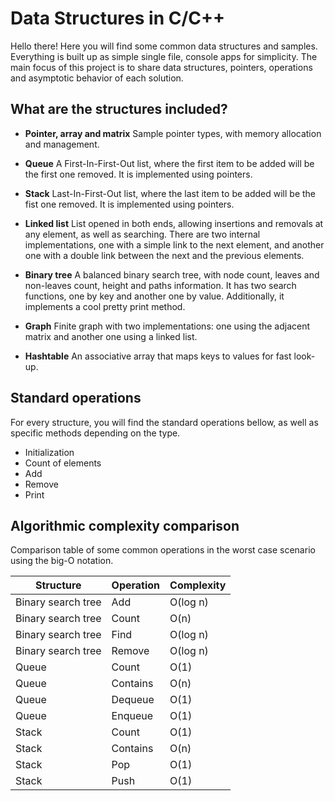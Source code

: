 # Data Structures in C/C++

Hello there! Here you will find some common data structures and samples. Everything is built up as simple single file, console apps for simplicity. The main focus of this project is to share data structures, pointers, operations and asymptotic behavior of each solution.

## What are the structures included?

* **Pointer, array and matrix**
Sample pointer types, with memory allocation and management.

* **Queue**
A First-In-First-Out list, where the first item to be added will be the first one removed.
It is implemented using pointers. 

* **Stack**
Last-In-First-Out list, where the last item to be added will be the fist one removed.
It is implemented using pointers.

* **Linked list**
List opened in both ends, allowing insertions and removals at any element, as well as searching.
There are two internal implementations, one with a simple link to the next element, and another one with a double link between the next and the previous elements.

* **Binary tree**
A balanced binary search tree, with node count, leaves and non-leaves count, height and paths information.
It has two search functions, one by key and another one by value.
Additionally, it implements a cool pretty print method.

* **Graph**
Finite graph with two implementations: one using the adjacent matrix and another one using a linked list.

* **Hashtable**
An associative array that maps keys to values for fast look-up.

## Standard operations

For every structure, you will find the standard operations bellow, as well as specific methods depending on the type.

- Initialization
- Count of elements
- Add
- Remove
- Print

## Algorithmic complexity comparison

Comparison table of some common operations in the worst case scenario using the big-O notation.

| Structure | Operation | Complexity |
| ----------- | ----------- | ----------- |
| Binary search tree | Add | O(log n) |
| Binary search tree | Count | O(n) |
| Binary search tree | Find | O(log n) |
| Binary search tree | Remove | O(log n) |
| Queue | Count | O(1) |
| Queue | Contains | O(n) |
| Queue | Dequeue | O(1) |
| Queue | Enqueue | O(1) |
| Stack | Count | O(1) |
| Stack | Contains | O(n) |
| Stack | Pop | O(1) |
| Stack | Push | O(1) |
